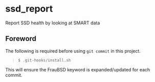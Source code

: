 [//]: # ($FrauBSD: ssd_report/README.md 2018-06-18 00:43:38 +0000 freebsdfrau $)

# ssd\_report

Report SSD health by looking at SMART data

## Foreword

The following is required before using `git commit` in this project.

> `$ .git-hooks/install.sh`

This will ensure the FrauBSD keyword is expanded/updated for each commit.

